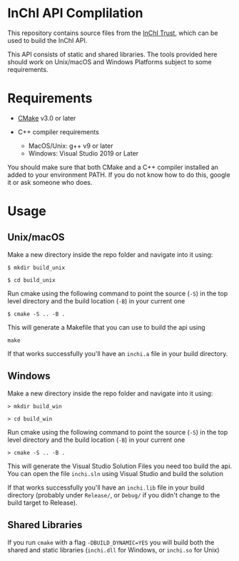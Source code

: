 # InChI API Complilation 

This repository contains source files from the [InChI Trust](https://www.inchi-trust.org/), which can be used to build the InChI API. 

This API consists of static and shared libraries. The tools provided here should work on Unix/macOS and Windows Platforms subject to some requirements. 

# Requirements

- [CMake](https://cmake.org/) v3.0 or later

- C++ compiler requirements
    - MacOS/Unix: g++ v9 or later
    - Windows: Visual Studio 2019 or Later

You should make sure that both CMake and a C++ compiler installed an added to your environment PATH. If you do not know how to do this, google it or ask someone who does. 

# Usage

## Unix/macOS
Make a new directory inside the repo folder and navigate into it using:

`$ mkdir build_unix` 

`$ cd build_unix` 

Run cmake using the following command to point the source (`-S`) in the top level directory and the build location (`-B`) in your current one

`$ cmake -S .. -B .`

This will generate a Makefile that you can use to build the api using 

`make` 

If that works successfully you'll have an `inchi.a` file in your build directory. 

## Windows 
Make a new directory inside the repo folder and navigate into it using:

`> mkdir build_win` 

`> cd build_win` 

Run cmake using the following command to point the source (`-S`) in the top level directory and the build location (`-B`) in your current one

`> cmake -S .. -B .`

This will generate the Visual Studio Solution Files you need too build the api. You can open the file `inchi.sln` using Visual Studio and build the solution  

If that works successfully you'll have an `inchi.lib` file in your build directory (probably under `Release/`, or `Debug/` if you didn't change to the build target to Release).

## Shared Libraries

If you run `cmake` with a flag `-DBUILD_DYNAMIC=YES` you will build both the shared and static libraries (`inchi.dll` for Windows, or `inchi.so` for Unix)